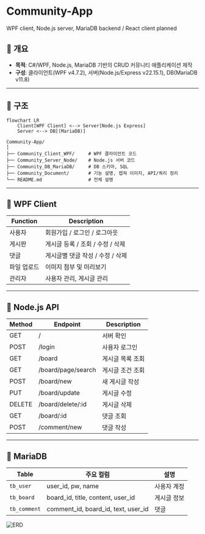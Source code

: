 # Community-App
WPF client, Node.js server, MariaDB backend / React client planned

## 📌 개요
- **목적**: C#/WPF, Node.js, MariaDB 기반의 CRUD 커뮤니티 애플리케이션 제작
- **구성**: 클라이언트(WPF v4.7.2), 서버(Node.js/Express v22.15.1), DB(MariaDB v11.8)

---

## 📌 구조
```mermaid
flowchart LR
    Client[WPF Client] <--> Server[Node.js Express]
    Server <--> DB[(MariaDB)]
```

```
Community-App/
│
├── Community_Client_WPF/     # WPF 클라이언트 코드
├── Community_Server_Node/    # Node.js 서버 코드
├── Community_DB_MariaDB/     # DB 스키마, SQL
├── Community_Document/       # 기능 설명, 캡쳐 이미지, API/쿼리 정리
└── README.md                 # 전체 설명
```

---

## 📌 WPF Client

| Function | Description           |
| -------- | --------------------- |
| 사용자      | 회원가입 / 로그인 / 로그아웃     |
| 게시판      | 게시글 등록 / 조회 / 수정 / 삭제 |
| 댓글       | 게시글별 댓글 작성 / 수정 / 삭제  |
| 파일 업로드   | 이미지 첨부 및 미리보기         |
| 관리자      | 사용자 관리, 게시글 관리        |

---

## 📌 Node.js API

| Method | Endpoint           | Description |
| ------ | ------------------ | ----------- |
| GET    | /                  | 서버 확인       |
| POST   | /login             | 사용자 로그인     |
| GET    | /board             | 게시글 목록 조회   |
| GET    | /board/page/search | 게시글 조건 조회   |
| POST   | /board/new         | 새 게시글 작성    |
| PUT    | /board/update      | 게시글 수정      |
| DELETE | /board/delete/:id  | 게시글 삭제      |
| GET    | /board/:id         | 댓글 조회       |
| POST   | /comment/new       | 댓글 작성       |

---

## 📌 MariaDB

| Table        | 주요 컬럼                               | 설명     |
| ------------ | ----------------------------------- | ------ |
| `tb_user`    | user_id, pw, name                   | 사용자 계정 |
| `tb_board`   | board_id, title, content, user_id   | 게시글 정보 |
| `tb_comment` | comment_id, board_id, text, user_id | 댓글     |

![ERD](./Community_Document/ERD_20251002_211152.png)

